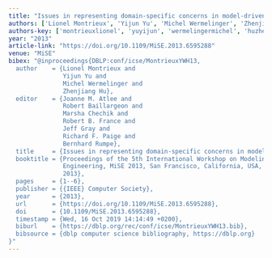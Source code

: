 ```yaml
---
title: "Issues in representing domain-specific concerns in model-driven engineering"
authors: ['Lionel Montrieux', 'Yijun Yu', 'Michel Wermelinger', 'Zhenjiang Hu']
authors-key: ['montrieuxlionel', 'yuyijun', 'wermelingermichel', 'huzhenjiang']
year: "2013"
article-link: "https://doi.org/10.1109/MiSE.2013.6595288"
venue: "MiSE"
bibex: "@inproceedings{DBLP:conf/icse/MontrieuxYWH13,
  author    = {Lionel Montrieux and
               Yijun Yu and
               Michel Wermelinger and
               Zhenjiang Hu},
  editor    = {Joanne M. Atlee and
               Robert Baillargeon and
               Marsha Chechik and
               Robert B. France and
               Jeff Gray and
               Richard F. Paige and
               Bernhard Rumpe},
  title     = {Issues in representing domain-specific concerns in model-driven engineering},
  booktitle = {Proceedings of the 5th International Workshop on Modeling in Software
               Engineering, MiSE 2013, San Francisco, California, USA, May 18-19,
               2013},
  pages     = {1--6},
  publisher = {{IEEE} Computer Society},
  year      = {2013},
  url       = {https://doi.org/10.1109/MiSE.2013.6595288},
  doi       = {10.1109/MiSE.2013.6595288},
  timestamp = {Wed, 16 Oct 2019 14:14:49 +0200},
  biburl    = {https://dblp.org/rec/conf/icse/MontrieuxYWH13.bib},
  bibsource = {dblp computer science bibliography, https://dblp.org}
}"
---
```

